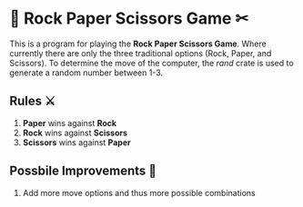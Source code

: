 # 📃 Rock Paper Scissors Game ✂

This is a program for playing the **Rock Paper Scissors Game**. Where currently there are only the three traditional options (Rock, Paper, and Scissors). To determine the move of the computer, the _rand_ crate is used to generate a random number between 1-3.

## Rules ⚔

1. **Paper** wins against **Rock**
2. **Rock** wins against **Scissors**
3. **Scissors** wins against **Paper**

## Possbile Improvements 🤔

1. Add more move options and thus more possible combinations
